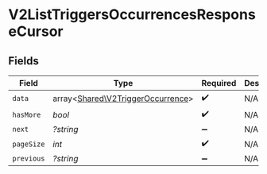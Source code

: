 # V2ListTriggersOccurrencesResponseCursor


## Fields

| Field                                                                           | Type                                                                            | Required                                                                        | Description                                                                     | Example                                                                         |
| ------------------------------------------------------------------------------- | ------------------------------------------------------------------------------- | ------------------------------------------------------------------------------- | ------------------------------------------------------------------------------- | ------------------------------------------------------------------------------- |
| `data`                                                                          | array<[Shared\V2TriggerOccurrence](../../Models/Shared/V2TriggerOccurrence.md)> | :heavy_check_mark:                                                              | N/A                                                                             |                                                                                 |
| `hasMore`                                                                       | *bool*                                                                          | :heavy_check_mark:                                                              | N/A                                                                             | false                                                                           |
| `next`                                                                          | *?string*                                                                       | :heavy_minus_sign:                                                              | N/A                                                                             |                                                                                 |
| `pageSize`                                                                      | *int*                                                                           | :heavy_check_mark:                                                              | N/A                                                                             | 15                                                                              |
| `previous`                                                                      | *?string*                                                                       | :heavy_minus_sign:                                                              | N/A                                                                             | YXVsdCBhbmQgYSBtYXhpbXVtIG1heF9yZXN1bHRzLol=                                    |